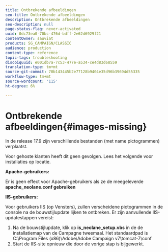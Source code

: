 ```yaml
---
title: Ontbrekende afbeeldingen
seo-title: Ontbrekende afbeeldingen
description: Ontbrekende afbeeldingen
seo-description: null
page-status-flag: never-activated
uuid: 0dc73ea0-70bc-476d-bdff-2e62d6929f21
contentOwner: sauviat
products: SG_CAMPAIGN/CLASSIC
audience: production
content-type: reference
topic-tags: troubleshooting
discoiquuid: e001db7a-7c53-477e-a534-ce4d83d68559
translation-type: tm+mt
source-git-commit: 70b143445b2e77128b9404e35d96b39694d55335
workflow-type: tm+mt
source-wordcount: '115'
ht-degree: 6%

---
```



# Ontbrekende afbeeldingen{#images-missing}

In de release 17.9 zijn verschillende bestanden (met name pictogrammen) verplaatst.

Voor gehoste klanten heeft dit geen gevolgen. Lees het volgende voor installaties op locatie.

**Apache-gebruikers:**

Er is geen effect voor Apache-gebruikers als ze de meegeleverde **apache_neolane.conf gebruiken**

**IIS-gebruikers:**

Voor gebruikers IIS (op Vensters), zullen verscheidene pictogrammen in de console na de bouwstijlupdate lijken te ontbreken. Er zijn aanvullende IIS-updatestappen vereist:

1. Na de bouwstijlupdate, klik op **is_neolane_setup.vbs** in de de installatiemap van de Campagne tweemaal. Het standaardpad is C:\Program Files (x86)\Adobe\Adobe Campaign v7\tomcat-7\conf
1. Start de IIS-site opnieuw die door de vorige stap is bijgewerkt.

